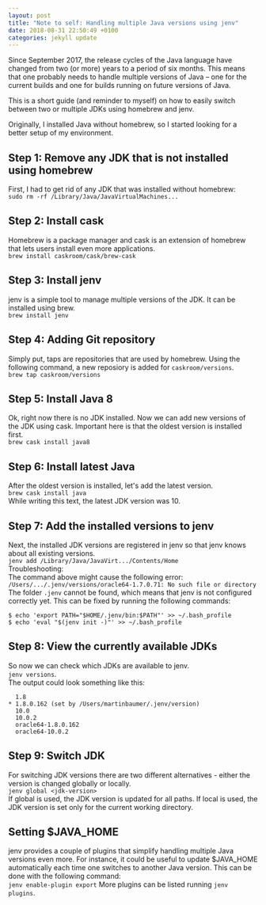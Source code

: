 ```yaml
---
layout: post
title: "Note to self: Handling multiple Java versions using jenv"
date: 2018-08-31 22:50:49 +0100
categories: jekyll update
---
```


Since September 2017, the release cycles of the Java language have changed from two (or more) years to a period of six months.
This means that one probably needs to handle multiple versions of Java – one for the current builds and one for builds running on future versions of Java.<br/>

This is a short guide (and reminder to myself) on how to easily switch between two or multiple JDKs using homebrew and jenv.

Originally, I installed Java without homebrew, so I started looking for a better setup of my environment.

## Step 1: Remove any JDK that is not installed using homebrew
First, I had to get rid of any JDK that was installed without homebrew:<br/>
`sudo rm -rf /Library/Java/JavaVirtualMachines...`

## Step 2: Install cask
Homebrew is a package manager and cask is an extension of homebrew that lets users install even more applications.<br/>
`brew install caskroom/cask/brew-cask`

## Step 3: Install jenv
jenv is a simple tool to manage multiple versions of the JDK. It can be installed using brew.<br/>
`brew install jenv`

## Step 4: Adding Git repository
Simply put, taps are repositories that are used by homebrew. Using the following command, a new reposiory is added for `caskroom/versions`.<br/>
`brew tap caskroom/versions` 

## Step 5: Install Java 8
Ok, right now there is no JDK installed. Now we can add new versions of the JDK using cask. Important here is that the oldest version is installed first.<br/>
`brew cask install java8`

## Step 6: Install latest Java
After the oldest version is installed, let's add the latest version.<br/>
`brew cask install java`<br/>
While writing this text, the latest JDK version was 10.

## Step 7: Add the installed versions to jenv
Next, the installed JDK versions are registered in jenv so that jenv knows about all existing versions.<br/>
`jenv add /Library/Java/JavaVirt.../Contents/Home`<br/>
Troubleshooting:<br/>
The command above might cause the following error:<br/>
`/Users/.../.jenv/versions/oracle64-1.7.0.71: No such file or directory`<br/>
The folder `.jenv` cannot be found, which means that jenv is not configured correctly yet. This can be fixed by running the following commands:
```
$ echo 'export PATH="$HOME/.jenv/bin:$PATH"' >> ~/.bash_profile 
$ echo 'eval "$(jenv init -)"' >> ~/.bash_profile
```

## Step 8: View the currently available JDKs
So now we can check which JDKs are available to jenv.<br/>
`jenv versions`. <br/>
The output could look something like this:<br/>
```
  1.8
* 1.8.0.162 (set by /Users/martinbaumer/.jenv/version)
  10.0
  10.0.2
  oracle64-1.8.0.162
  oracle64-10.0.2
```
## Step 9: Switch JDK
For switching JDK versions there are two different alternatives - either the version is changed globally or locally.<br/>
`jenv global <jdk-version>`<br/>
If global is used, the JDK version is updated for all paths. If local is used, the JDK version is set only for the current working directory.

## Setting $JAVA_HOME
jenv provides a couple of plugins that simplify handling multiple Java versions even more. For instance, it could be useful to update $JAVA_HOME automatically each time one switches to another Java version. This can be done with the following command:<br/>
`jenv enable-plugin export`
More plugins can be listed running `jenv plugins`.
